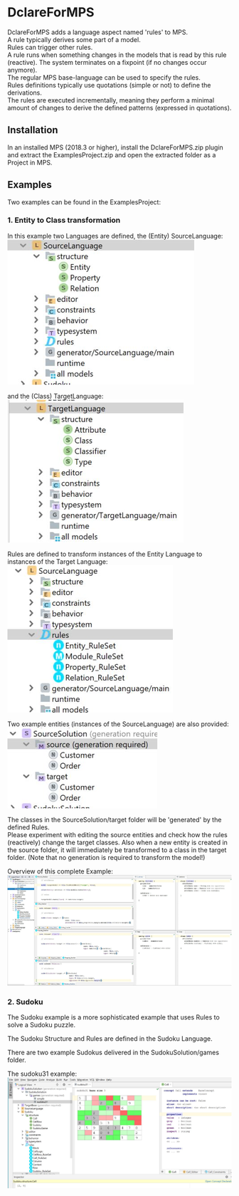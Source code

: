 # DclareForMPS
DclareForMPS adds a language aspect named 'rules' to MPS.  
A rule typically derives some part of a model.  
Rules can trigger other rules.  
A rule runs when something changes in the models that is read by this rule (reactive).  The system terminates on a fixpoint (if no changes occur anymore).  
The regular MPS base-language can be used to specify the rules.  
Rules definitions typically use quotations (simple or not) to define the derivations.  
The rules are executed incrementally, meaning they perform a minimal amount of changes to derive the defined patterns (expressed in quotations).

## Installation
In an installed MPS (2018.3 or higher), install the DclareForMPS.zip plugin and extract the ExamplesProject.zip and open the extracted folder as a Project in MPS.

## Examples
Two examples can be found in the ExamplesProject:

### 1. Entity to Class transformation
In this example two Languages are defined, the (Entity) SourceLanguage:
![picture alt](docs/SourceLanguage.jpg "SourceLanguage")  

and the (Class) TargetLanguage:  
![picture alt](docs/TargetLanguage.jpg "TargetLanguage")

Rules are defined to transform instances of the Entity Language to instances of the Target Language:
![picture alt](docs/Rules.jpg "Rules")

Two example entities (instances of the SourceLanguage) are also provided:  
![picture alt](docs/Solution.jpg "SourceSolution")

The classes in the SourceSolution/target folder will be 'generated' by the defined Rules.   
Please experiment with editing the source entities and check how the rules (reactively) change the target classes.
Also when a new entity is created in the source folder, it will immediately be transformed to a class in the target folder.
(Note that no generation is required to transform the model!)

Overview of this complete Example:
![picture alt](docs/Overview.jpg "Overview")

### 2. Sudoku
The Sudoku example is a more sophisticated example that uses Rules to solve a Sudoku puzzle.

The Sudoku Structure and Rules are defined in the Sudoku Language.

There are two example Sudokus delivered in the SudokuSolution/games folder.

The sudoku31 example:
![picture alt](docs/sudoku31.jpg "Sudoku") 
